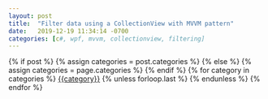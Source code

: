 ```yaml
---
layout: post
title:  "Filter data using a CollectionView with MVVM pattern"
date:   2019-12-19 11:34:14 -0700
categories: [c#, wpf, mvvm, collectionview, filtering]
---
```

<div class="post-categories">
  {% if post %}
    {% assign categories = post.categories %}
  {% else %}
    {% assign categories = page.categories %}
  {% endif %}
  {% for category in categories %}
  <a href="{{site.baseurl}}/categories/#{{category|slugize}}">{{category}}</a>
  {% unless forloop.last %}&nbsp;{% endunless %}
  {% endfor %}
</div>
<br>
